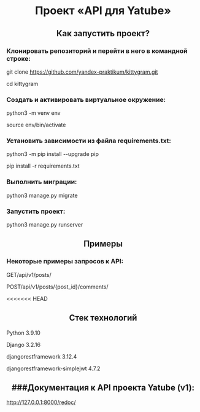 <h1 align="center"> Проект «API для Yatube» </h1>

<h2 align="center"> Как запустить проект? </h2>

<h3> Клонировать репозиторий и перейти в него в командной строке: </h3>

git clone https://github.com/yandex-praktikum/kittygram.git

cd kittygram

<h3> Cоздать и активировать виртуальное окружение: </h3>

python3 -m venv env

source env/bin/activate

<h3> Установить зависимости из файла requirements.txt: </h3>

python3 -m pip install --upgrade pip

pip install -r requirements.txt

<h3> Выполнить миграции: </h3>

python3 manage.py migrate

<h3> Запустить проект: </h3>

python3 manage.py runserver

<h2 align="center"> Примеры </h2>

<h3> Некоторые примеры запросов к API: </h3>

GET/api/v1/posts/

POST/api/v1/posts/{post_id}/comments/

<<<<<<< HEAD
<h2 align="center"> Стек технологий </h2>
Python 3.9.10

Django 3.2.16

djangorestframework 3.12.4

djangorestframework-simplejwt 4.7.2

<h2 align="center"> ###Документация к API проекта Yatube (v1): </h2>

http://127.0.0.1:8000/redoc/
